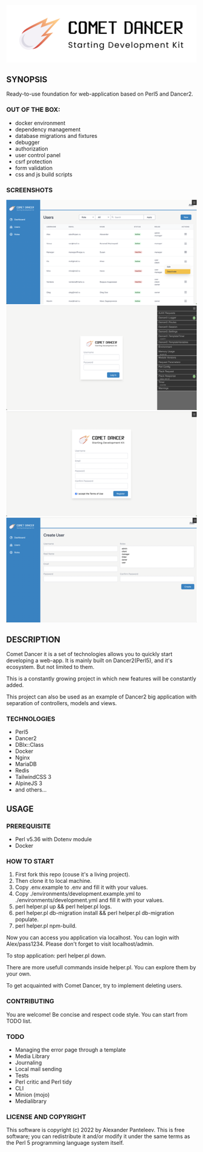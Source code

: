 ![comet](./public/images/cd_logo_light.png)

## SYNOPSIS
Ready-to-use foundation for web-application based on Perl5 and Dancer2.

### OUT OF THE BOX:
* docker environment
* dependency management
* database migrations and fixtures
* debugger
* authorization
* user control panel
* csrf protection
* form validation
* css and js build scripts

### SCREENSHOTS

![panel](./.screenshots/user-panel.png)
![login](./.screenshots/login.png)
![register](./.screenshots/register.png)
![user](./.screenshots/user-new.png)

## DESCRIPTION
Comet Dancer it is a set of technologies allows you to quickly start developing a web-app.
It is mainly built on Dancer2(Perl5), and it's ecosystem. But not limited to them.

This is a constantly growing project in which new features will be constantly added.

This project can also be used as an example of Dancer2 big application with separation of controllers, models and views.

### TECHNOLOGIES
* Perl5
* Dancer2
* DBIx::Class
* Docker
* Nginx
* MariaDB
* Redis
* TailwindCSS 3
* AlpineJS 3
* and others...

## USAGE

### PREREQUISITE
* Perl v5.36 with Dotenv module
* Docker

### HOW TO START
1. First fork this repo (couse it's a living project).
2. Then clone it to local machine.
3. Copy .env.example to .env and fill it with your values.
4. Copy ./environments/development.example.yml to ./environments/development.yml and fill it with your values.
5. perl helper.pl up && perl helper.pl logs.
6. perl helper.pl db-migration install && perl helper.pl db-migration populate.
7. perl helper.pl npm-build.

Now you can access you application via localhost. You can login with Alex/pass1234.
Please don't forget to visit localhost/admin.

To stop application: perl helper.pl down.

There are more usefull commands inside helper.pl. You can explore them by your own.

To get acquainted with Comet Dancer, try to implement deleting users.

### CONTRIBUTING
You are welcome! Be concise and respect code style. You can start from TODO list.

### TODO
* Managing the error page through a template
* Media Library
* Journaling
* Local mail sending
* Tests
* Perl critic and Perl tidy
* CLI
* Minion (mojo)
* Medialibrary

### LICENSE AND COPYRIGHT
This software is copyright (c) 2022 by Alexander Panteleev. This is free software; you can redistribute it and/or modify it under the same terms as the Perl 5 programming language system itself.